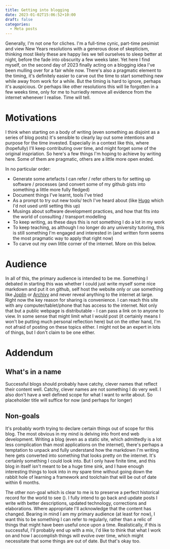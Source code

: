 ```yaml
---
title: Getting into blogging
date: 2023-01-02T15:06:52+10:00
draft: false
categories:
  - Meta posts
---
```


Generally, I'm not one for cliches. I'm a full-time cynic, part-time pesimist and view New Years resolutions with a
generous dose of skepticism, thinking most likely these are happy lies we tell ourselves to sleep better at night,
before the fade into obscurity a few weeks later. Yet here I find myself, on the second day of 2023 finally acting on a
blogging idea I've been mulling over for a fair while now. There's also a pragmatic element to the timing, it's
definitely easier to carve out the time to start something new while away from work for a while. But the timing is hard
to ignore, perhaps it's auspicious. Or perhaps like other resolutions this will lie forgotten in a few weeks time, only
for me to hurriedly remove all evidence from the internet whenever I realise. Time will tell.

# Motivations

I think when starting on a body of writing (even something as disjoint as a series of blog posts) it's sensible to
clearly lay out some intentions and purpose for the time invested. Especially in a context like this, where (hopefully)
I'll keep contributing over time, and might forget some of the original inspriation. So here's a few things I'm hoping
to achieve by writing here. Some of them are pragmatic, others are a little more open ended.

In no particular order:

- Generate some artefacts I can refer / refer others to for setting up software / processes (and convert some of my
  github gists into something a little more fully fledged)
- Document things I've learnt, tools I've tried
- As a prompt to try out new tools/ tech I've heard about (like [Hugo](https://gohugo.io/) which I'd not used until
  setting this up)
- Musings about software development practices, and how that fits into the world of consulting / transport modelling
- To keep writing, as these days this is not something I do a lot in my work
- To keep teaching, as although I no longer do any university tutoring, this is still something I'm engaged and
  interested in (and written form seems the most pragmatic way to apply that right now)
- To carve out my own little corner of the internet. More on this below.

# Audience

In all of this, the primary audience is intended to be me. Something I debated in starting this was whether I could just
write myself some nice markdown and put it on github, self host the website only or use something like
[Joplin](https://joplinapp.org/) or [Archivy](https://archivy.github.io/) and never reveal anything to the internet at
large. Right now the key reason for sharing is convenience. I can reach this site with any computer/tablet/phone that
has access to the internet. Not only that but a public webpage is distributable - I can pass a link on to anyone to
view. In some sense that might limit what I would post (it certainly means I won't be putting much personal reflection
here) but on the other hand, I'm not afraid of posting on these topics either. I might not be an expert in lots of
things, but I don't claim to be one either.

# Addendum

## What's in a name

Successful blogs should probably have catchy, clever names that reflect their content well. Catchy, clever names are not
something I do very well. I also don't have a well defined scope for what I want to write about. So placeholder title
will suffice for now (and perhaps for longer)

## Non-goals

It's probably worth trying to declare certain things out of scope for this blog. The most obvious in my mind is delving
into front end web development. Writing a blog (even as a static site, which admittedly is a lot less complication than
most applications on the internet), there's perhaps a temptation to unpack and fully understand how the markdown I'm
writing here gets converted into something that looks pretty on the internet. It's certainly something I could look
into. But I only have finite time, and this blog in itself isn't meant to be a huge time sink, and I have enough
interesting things to look into in my spare time without going down the rabbit hole of learning a framework and
toolchain that will be out of date within 6 months.

The other non-goal which is clear to me is to preserve a perfect historical record for the world to see (). I fully
intend to go back and update posts I write with better descriptions, updated technology, corrections and elaborations.
Where appropriate I'll acknowledge that the content has changed. Bearing in mind I am my primary audience (at least for
now), I want this to be something I can refer to regularly, rather than a relic of things that might have been useful
once upon a time. Realistically, if this is successful, I'll probably end up with a mix, I'd like to think that what I
work on and how I accomplish things will evolve over time, which might necessitate that some things are out of date. But
that's okay too.
